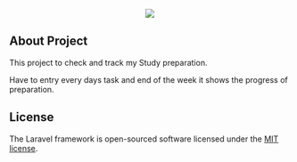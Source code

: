 <p align="center"><img src="https://laravel.com/assets/img/components/logo-laravel.svg"></p>

## About Project

This project to check and track my Study preparation.

Have to entry every days task and end of the week it shows the progress of preparation.

## License

The Laravel framework is open-sourced software licensed under the [MIT license](https://opensource.org/licenses/MIT).
